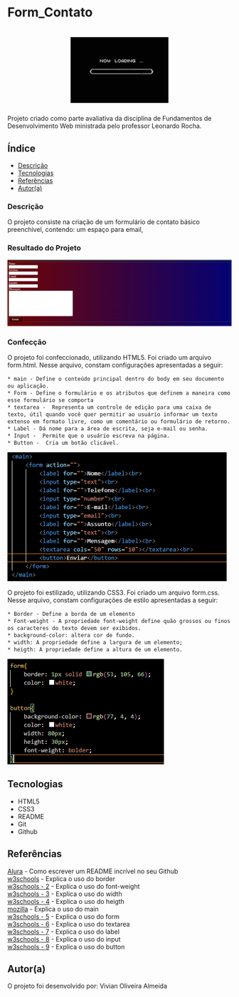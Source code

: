 # Form_Contato

<h1 align="center"><img src="img/loading.gif"></h1>

Projeto criado como parte avaliativa da disciplina de Fundamentos de Desenvolvimento Web ministrada pelo professor Leonardo Rocha.

## Índice

* [Descrição](#descrição)
* [Tecnologias](#tecnologias)
* [Referências](#referências)
* [Autor(a)](#autora)

### Descrição

O projeto consiste na criação de um formulário de contato básico preenchivel, contendo: um espaço para email, 

### Resultado do Projeto

![Resultado final do projeto](img/resultado-final.PNG)

### Confecção

O projeto foi confeccionado, utilizando HTML5. Foi criado um arquivo form.html. Nesse arquivo, constam configurações apresentadas a seguir:

    * main - Define o conteúdo principal dentro do body em seu documento ou aplicação.
    * Form - Define o formulário e os atributos que definem a maneira como esse formulário se comporta
    * textarea -  Representa um controle de edição para uma caixa de texto, útil quando você quer permitir ao usuário informar um texto extenso em formato livre, como um comentário ou formulário de retorno.
    * Label - Dá nome para a área de escrita, seja e-mail ou senha.
    * Input -  Permite que o usuário escreva na página.
    * Button -  Cria um botão clicável.

![construção do projeto](img/estrutura.PNG)

O projeto foi estilizado, utilizando CSS3. Foi criado um arquivo form.css. Nesse arquivo, constam configurações de estilo apresentadas a seguir:

    * Border - Define a borda de um elemento
    * Font-weight - A propriedade font-weight define quão grossos ou finos os caracteres do texto devem ser exibidos.
    * background-color: altera cor de fundo.
    * width: A propriedade define a largura de um elemento;
    * heigth: A propriedade define a altura de um elemento.

![Estilização do projeto](img/estilo.PNG)

## Tecnologias

* HTML5
* CSS3
* README
* Git
* Github

## Referências

[Alura](https://www.alura.com.br/artigos/escrever-bom-readme) - Como escrever um README incrível no seu Github<br>
[w3schools](https://www.w3schools.com/cssref/pr_border.php) - Explica o uso do border<br>
[w3schools - 2](https://www.w3schools.com/cssref/pr_font_weight.php) - Explica o uso do font-weight<br>
[w3schools - 3](https://www.w3schools.com/cssref/pr_dim_width.php) - Explica o uso do width<br>
[w3schools - 4](https://www.w3schools.com/cssref/pr_dim_height.php) - Explica o uso do heigth<br>
[mozilla](https://developer.mozilla.org/pt-BR/docs/Web/HTML/Element/main) - Explica o uso do main<br>
[w3schools - 5](https://www.w3schools.com/html/html_forms.asp) - Explica o uso do form<br>
[w3schools - 6](https://www.w3schools.com/tags/tag_textarea.asp) - Explica o uso do textarea<br>
[w3schools - 7](https://www.w3schools.com/tags/tag_label.asp) - Explica o uso do label<br>
[w3schools - 8](https://www.w3schools.com/tags/tag_input.asp) - Explica o uso do input<br>
[w3schools - 9](https://www.w3schools.com/tags/tag_button.asp) - Explica o uso do button<br>

## Autor(a)

O projeto foi desenvolvido por:
 Vivian Oliveira Almeida